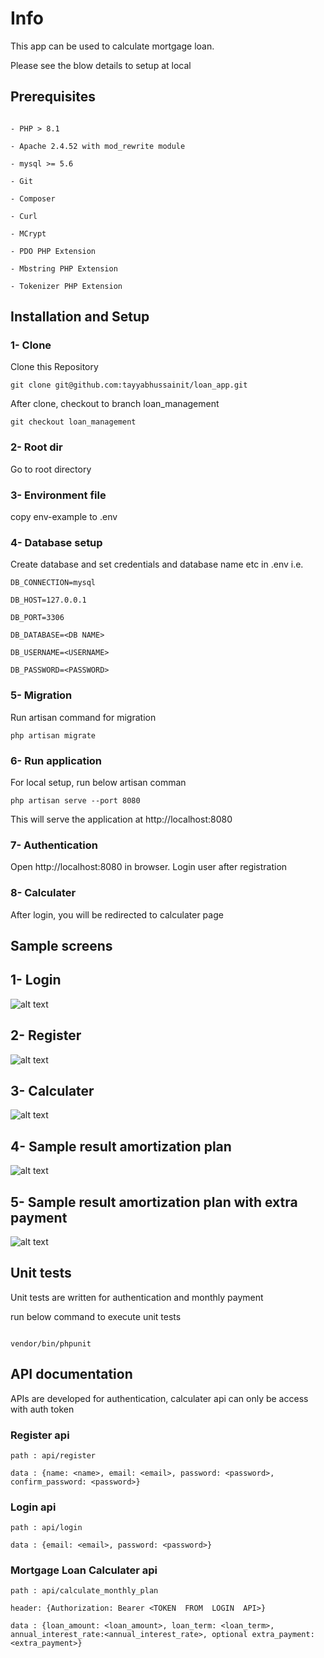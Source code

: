 
# Info

This app can be used to calculate mortgage loan.

Please see the blow details to setup at local

  

## Prerequisites

```

- PHP > 8.1

- Apache 2.4.52 with mod_rewrite module

- mysql >= 5.6

- Git

- Composer

- Curl

- MCrypt

- PDO PHP Extension

- Mbstring PHP Extension

- Tokenizer PHP Extension

```

## Installation and Setup

  

### 1- Clone

Clone this Repository

  

	git clone git@github.com:tayyabhussainit/loan_app.git

After clone, checkout to branch loan_management

	git checkout loan_management
  

### 2- Root dir

Go to root directory

  

### 3- Environment file

copy env-example to .env

  

### 4- Database setup

Create database and set credentials and database name etc in .env i.e.

  

	DB_CONNECTION=mysql

	DB_HOST=127.0.0.1

	DB_PORT=3306

	DB_DATABASE=<DB NAME>

	DB_USERNAME=<USERNAME>

	DB_PASSWORD=<PASSWORD>

  

### 5- Migration

Run artisan command for migration

	php artisan migrate

  

### 6- Run application

For local setup, run below artisan comman

	php artisan serve --port 8080

This will serve the application at http://localhost:8080

  

### 7- Authentication

Open http://localhost:8080 in browser. Login user after registration

  

### 8- Calculater

After login, you will be redirected to calculater page

## Sample screens

## 1- Login
![alt text](https://github.com/tayyabhussainit/loan_app/tree/loan_management/sample_screens/login.png)

## 2- Register
![alt text](https://github.com/tayyabhussainit/loan_app/tree/loan_management/sample_screens/register.png)

## 3- Calculater
![alt text](https://github.com/tayyabhussainit/loan_app/tree/loan_management/sample_screens/calculater.png)

## 4- Sample result amortization plan
![alt text](https://github.com/tayyabhussainit/loan_app/tree/loan_management/sample_screens/sample_result_amortization.png)

## 5- Sample result amortization plan with extra payment
![alt text](https://github.com/tayyabhussainit/loan_app/tree/loan_management/sample_screens/sample_result_amortization_extra_payment.png)

## Unit tests

Unit tests are written for authentication and monthly payment

run below command to execute unit tests

```

vendor/bin/phpunit

```

  

## API documentation

APIs are developed for authentication, calculater api can only be access with auth token

  

### Register api
```
path : api/register

data : {name: <name>, email: <email>, password: <password>, confirm_password: <password>}
```
  

### Login api
```
path : api/login

data : {email: <email>, password: <password>}
```
  

### Mortgage Loan Calculater api
```
path : api/calculate_monthly_plan

header: {Authorization: Bearer <TOKEN  FROM  LOGIN  API>}

data : {loan_amount: <loan_amount>, loan_term: <loan_term>, annual_interest_rate:<annual_interest_rate>, optional extra_payment:<extra_payment>}
```